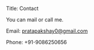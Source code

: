 Title: Contact

You can mail or call me.
    
Email: [pratapakshay0@gmail.com](mailto:pratapakshay0@gmail.com)

Phone: +91-9086250656
